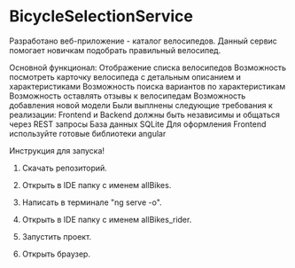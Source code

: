 # BicycleSelectionService

Разработано веб-приложение - каталог велосипедов. Данный сервис помогает новичкам подобрать правильный велосипед.

Основной функционал:
  Отображение списка велосипедов
  Возможность посмотреть карточку велосипеда с детальным описанием и характеристиками
  Возможность поиска вариантов по характеристикам
  Возможность оставлять отзывы к велосипедам
  Возможность добавления новой модели
Были выплнены следующие требования к реализации:
  Frontend и Backend должны быть независимы и общаться через REST запросы
  База данных SQLite
  Для оформления Frontend используйте готовые библиотеки angular
  
  
Инструкция для запуска!

1) Скачать репозиторий.
2) Открыть в IDE папку с именем allBikes.
3) Написать в терминале "ng serve -o".

4) Открыть в IDE папку с именем allBikes_rider.
5) Запустить проект.

6) Открыть браузер.
